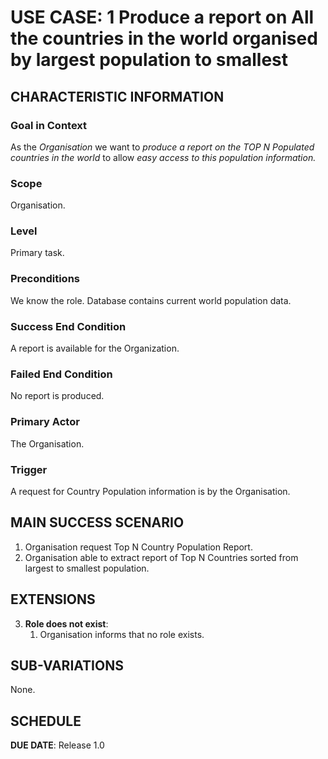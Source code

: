 # USE CASE: 1 Produce a report on All the countries in the world organised by largest population to smallest

## CHARACTERISTIC INFORMATION

### Goal in Context

As the *Organisation* we want to *produce a report on the TOP N Populated countries in the world* to allow *easy access to this population information.*

### Scope

Organisation.

### Level

Primary task.

### Preconditions

We know the role.  Database contains current world population data.

### Success End Condition

A report is available for the Organization.

### Failed End Condition

No report is produced.

### Primary Actor

The Organisation.

### Trigger

A request for Country Population information is by the Organisation.

## MAIN SUCCESS SCENARIO

1. Organisation request Top N Country Population Report.
2. Organisation able to extract report of Top N Countries sorted from largest to smallest population.


## EXTENSIONS

3. **Role does not exist**:
    1. Organisation informs that no role exists.

## SUB-VARIATIONS

None.

## SCHEDULE

**DUE DATE**: Release 1.0
